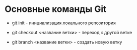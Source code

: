 # Основные команды Git

* git init - инициализация локального репозитория

* git checkout <название ветки> - переход к другой ветке

* git branch <название ветки> - создать новую ветку